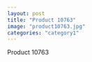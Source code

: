 ```yaml
---
layout: post
title: "Product 10763"
image: "product10763.jpg"
categories: "category1"
---
```

Product 10763
